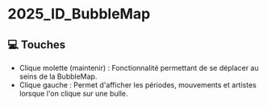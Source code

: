 # 2025_ID_BubbleMap

## 💻 Touches
- Clique molette (maintenir) : Fonctionnalité permettant de se déplacer au seins de la BubbleMap.
- Clique gauche : Permet d'afficher les périodes, mouvements et artistes lorsque l'on clique sur une bulle.
